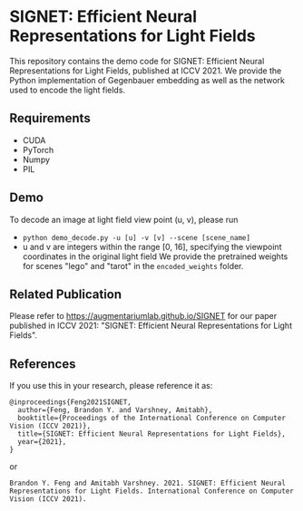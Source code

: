 # SIGNET: Efficient Neural Representations for Light Fields
This repository contains the demo code for SIGNET: Efficient Neural Representations for Light Fields, published at ICCV 2021. We provide the Python implementation of Gegenbauer embedding as well as the network used to encode the light fields.

## Requirements
* CUDA
* PyTorch
* Numpy
* PIL

## Demo

To decode an image at light field view point (u, v), please run
* `python demo_decode.py -u [u] -v [v] --scene [scene_name]`
* u and v are integers within the range [0, 16], specifying the viewpoint coordinates in the original light field 
We provide the pretrained weights for scenes "lego" and "tarot" in the `encoded_weights` folder.

## Related Publication

Please refer to <https://augmentariumlab.github.io/SIGNET> for our paper published in ICCV 2021: "SIGNET: Efficient Neural Representations for Light Fields".

## References

If you use this in your research, please reference it as:

    @inproceedings{Feng2021SIGNET,
      author={Feng, Brandon Y. and Varshney, Amitabh},
      booktitle={Proceedings of the International Conference on Computer Vision (ICCV 2021)},
      title={SIGNET: Efficient Neural Representations for Light Fields},
      year={2021},
    }

or

    Brandon Y. Feng and Amitabh Varshney. 2021. SIGNET: Efficient Neural Representations for Light Fields. International Conference on Computer Vision (ICCV 2021).
